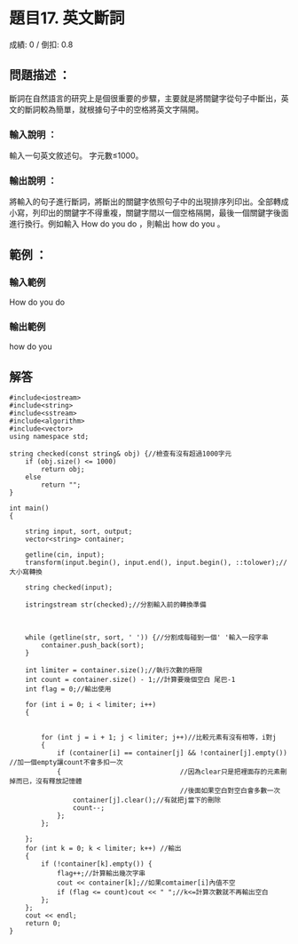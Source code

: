 # 題目17. 英文斷詞
成績: 0 / 倒扣: 0.8
## 問題描述 ：

斷詞在自然語言的研究上是個很重要的步驟，主要就是將關鍵字從句子中斷出，英文的斷詞較為簡單，就根據句子中的空格將英文字隔開。

### 輸入說明 ：

輸入一句英文敘述句。 字元數≤1000。

### 輸出說明 ：

將輸入的句子進行斷詞，將斷出的關鍵字依照句子中的出現排序列印出。全部轉成小寫，列印出的關鍵字不得重複，關鍵字間以一個空格隔開，最後一個關鍵字後面進行換行。例如輸入 How do you do ，則輸出 how do you 。

## 範例 ：

### 輸入範例

How do you do

### 輸出範例

how do you

## 解答



```
#include<iostream>
#include<string>
#include<sstream>
#include<algorithm>
#include<vector>
using namespace std;

string checked(const string& obj) {//檢查有沒有超過1000字元
	if (obj.size() <= 1000)
		return obj;
	else
		return "";
}

int main()
{

	string input, sort, output;
	vector<string> container;
	
	getline(cin, input);
	transform(input.begin(), input.end(), input.begin(), ::tolower);//大小寫轉換

	string checked(input);

	istringstream str(checked);//分割輸入前的轉換準備



	while (getline(str, sort, ' ')) {//分割成每碰到一個' '輸入一段字串
		container.push_back(sort);
	}

	int limiter = container.size();//執行次數的極限
	int count = container.size() - 1;//計算要幾個空白 尾巴-1
	int flag = 0;//輸出使用

	for (int i = 0; i < limiter; i++) 
	{


		for (int j = i + 1; j < limiter; j++)//比較元素有沒有相等，i對j
		{
			if (container[i] == container[j] && !container[j].empty()) //加一個empty讓count不會多扣一次
			{							   //因為clear只是把裡面存的元素刪掉而已，沒有釋放記憶體
										   //後面如果空白對空白會多數一次
				container[j].clear();//有就把j當下的刪除
				count--;
			};
		};

	};
	for (int k = 0; k < limiter; k++) //輸出
	{
		if (!container[k].empty()) {
			flag++;//計算輸出幾次字串
			cout << container[k];//如果comtaimer[i]內值不空
			if (flag <= count)cout << " ";//k<=計算次數就不再輸出空白
		};
	};
	cout << endl;	
	return 0;
}
```
